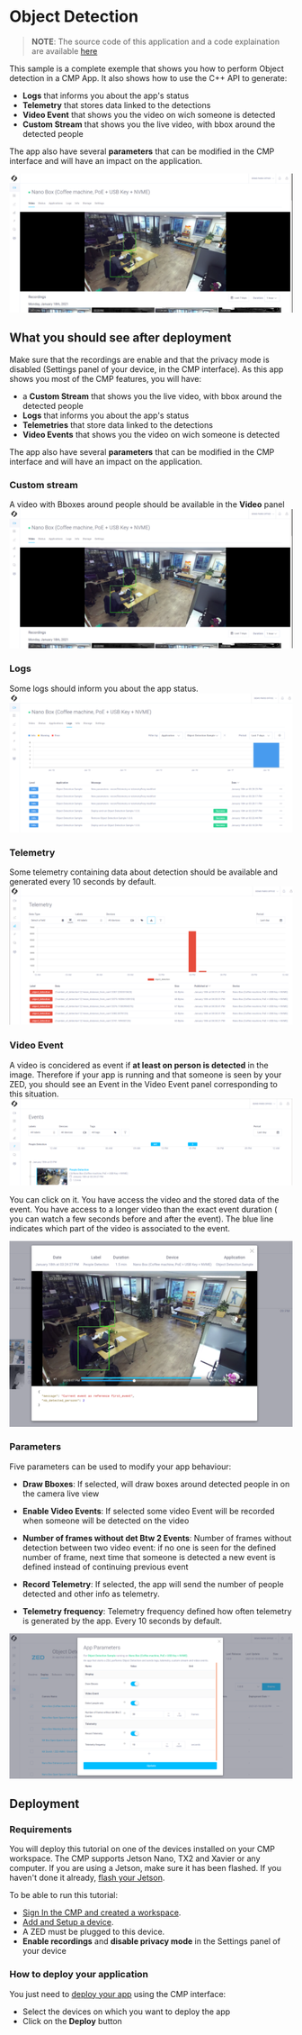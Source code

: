 # Object Detection

> **NOTE**: The source code of this application and a code explaination are available [here](https://github.com/stereolabs/cmp-examples/tree/main/tutorials)

This sample is a complete exemple that shows you how to perform Object detection in a CMP App. It also shows how to use the C++ API to generate:
- **Logs** that informs you about the app's status
- **Telemetry** that stores data linked to the detections
- **Video Event** that shows you the video on wich someone is detected
- **Custom Stream** that shows you the live video, with bbox around the detected people

The app also have several **parameters** that can be modified in the CMP interface and will have an impact on the application.

![](./images/od_live_view.png " ")



## What you should see after deployment
Make sure that the recordings are enable and that the privacy mode is disabled (Settings panel of your device, in the CMP interface).
As this app shows you most of the CMP features, you will have:
- a **Custom Stream** that shows you the live video, with bbox around the detected people
- **Logs** that informs you about the app's status
- **Telemetries** that store data linked to the detections
- **Video Events** that shows you the video on wich someone is detected

The app also have several **parameters** that can be modified in the CMP interface and will have an impact on the application.

### Custom stream

A video with Bboxes around people should be available in the **Video** panel
![](./images/od_live_view.png " ")


### Logs
Some logs should inform you about the app status.
![](./images/od_logs.png " ")


### Telemetry
Some telemetry containing data about detection should be available and generated every 10 seconds by default.
![](./images/od_telemetry.png " ")


### Video Event

A video is concidered as event if **at least on person is detected** in the image. Therefore if your app is running and that someone is seen by your ZED, you should see an Event in the Video Event panel corresponding to this situation.
![](./images/od_event.png " ")


You can click on it. You have access the video and the stored data of the event. You have access to a longer video than the exact event duration ( you can watch a few seconds before and after the event). The blue line indicates which part of the video is associated to the event.

![](./images/event_panel.png " ")

### Parameters

Five parameters can be used to modify your app behaviour:

- **Draw Bboxes**: If selected, will draw boxes around detected people in on the camera live view

- **Enable Video Events**:  If selected some video Event will be recorded when someone will be detected on the video

- **Number of frames without det Btw 2 Events**:  Number of frames without detection between two video event: if no one is seen for the defined number of frame, next time that someone is detected a new event is defined instead of continuing previous event


- **Record Telemetry**:   If selected, the app will send the number of people detected and other info as telemetry.

- **Telemetry frequency**:   Telemetry frequency defined how often telemetry is generated by the app. Every 10 seconds by default.

![](./images/od_params.png " ")




## Deployment

### Requirements

You will deploy this tutorial on one of the devices installed on your CMP workspace. The CMP supports Jetson Nano, TX2 and Xavier or any computer. If you are using a Jetson, make sure it has been flashed. If you haven't done it already, [flash your Jetson](https://docs.nvidia.com/sdk-manager/install-with-sdkm-jetson/index.html).

To be able to run this tutorial:
- [Sign In the CMP and created a workspace](https://www.stereolabs.com/docs/cloud/overview/get-started/).
- [Add and Setup a device](https://www.stereolabs.com/docs/cloud/overview/get-started/#add-a-camera).
- A ZED must be plugged to this device.
- **Enable recordings** and **disable privacy mode** in the Settings panel of your device

### How to deploy your application
You just need to [deploy your app](https://www.stereolabs.com/docs/cloud/applications/sample/#deploy) using the CMP interface:

- Select the devices on which you want to deploy the app 
- Click on the **Deploy** button

